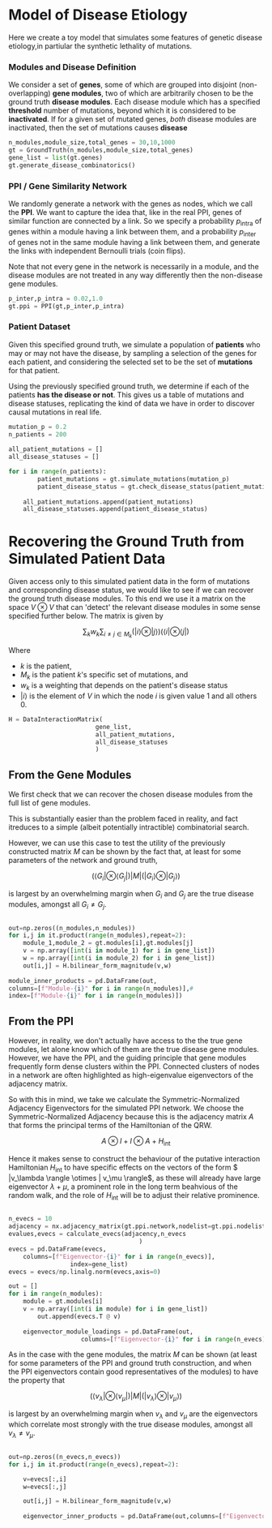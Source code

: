 
# Model of Disease Etiology
Here we create a toy model that simulates some features of genetic disease etiology,in partiular the synthetic lethality of mutations.
    

### Modules and Disease Definition

We consider a set of **genes**, some of which are grouped into disjoint (non-overlapping) **gene modules**, two of which are arbitrarily chosen to be the ground truth **disease modules**.  Each disease module which has a specified **threshold** number of mutations, beyond which it is considered to be **inactivated**. If for a given set of mutated genes, *both* disease modules are inactivated, then the set of mutations causes **disease**


```python
n_modules,module_size,total_genes = 30,10,1000
gt = GroundTruth(n_modules,module_size,total_genes)
gene_list = list(gt.genes)
gt.generate_disease_combinatorics()
 ```

### PPI / Gene Similarity Network

We randomly generate a network with the genes as nodes, which we call the **PPI**. We want to capture the idea that, like in the real PPI, genes of similar function are connected by a link. So we specify a probability $p_{\mathrm{intra}}$ of genes within a module having a link between them, and a probability $p_{\mathrm{inter}}$ of genes not in the same module having a link between them, and generate the links with independent Bernoulli trials (coin flips). 

Note that not every gene in the network is necessarily in a module, and the disease modules are not treated in any way differently then the non-disease gene modules.

```python
p_inter,p_intra = 0.02,1.0
gt.ppi = PPI(gt,p_inter,p_intra)
```

### Patient Dataset

Given this specified ground truth, we simulate a population of **patients** who may or may not have the disease, by sampling a selection of the genes for each patient, and considering the selected set to be the set of **mutations** for that patient.

Using the previously specified ground truth, we determine if each of the patients **has the disease or not**. This gives us a table of mutations and disease statuses, replicating the kind of data we have in order to discover causal mutations  in real life.

```python
mutation_p = 0.2
n_patients = 200
    
all_patient_mutations = []
all_disease_statuses = []

for i in range(n_patients):
        patient_mutations = gt.simulate_mutations(mutation_p)
        patient_disease_status = gt.check_disease_status(patient_mutations)
        
    all_patient_mutations.append(patient_mutations)
    all_disease_statuses.append(patient_disease_status)

```
# Recovering the Ground Truth from Simulated Patient Data

Given access only to this simulated patient data in the form of mutations and corresponding disease status, we would like to see if we can recover the ground truth disease modules. To this end we use it  a matrix on the space $V \otimes V$ that can 'detect' the relevant disease modules in some sense specified further below. The matrix is given by

$$ \sum_{k} w_k \sum_{i \neq j \in M_k} (|i\rangle \otimes | j \rangle) (\langle i|\otimes \langle j |)  $$

Where 
* $k$ is the patient, 
* $M_k$ is the patient $k$'s specific set of mutations, and
* $w_k$ is a weighting that depends on the patient's disease status
* $|i\rangle$ is the element of $V$ in which the node $i$ is given value $1$ and all others $0$.






```python
H = DataInteractionMatrix(
                        gene_list,
                        all_patient_mutations,
                        all_disease_statuses
                        )
```  


## From the Gene Modules

We first check that we can recover the chosen disease modules from the full list of gene modules. 

This is substantially easier than the problem faced in reality, and fact itreduces to a simple (albeit potentially intractible) combinatorial search. 

However, we can use this case to test the utility of the previously constructed matrix $M$ can be shown by the fact that, at least for some parameters of the network and ground truth,

$$ (\langle G_i|\otimes \langle G_j |)
 | M |  (|G_i\rangle \otimes | G_j \rangle)
$$

is largest by an overwhelming margin when $G_i$ and $G_j$ are the true disease modules, amongst all $G_i \neq G_j$.


```python

out=np.zeros((n_modules,n_modules))
for i,j in it.product(range(n_modules),repeat=2):
    module_1,module_2 = gt.modules[i],gt.modules[j]
    v = np.array([int(i in module_1) for i in gene_list])
    w = np.array([int(i in module_2) for i in gene_list])
    out[i,j] = H.bilinear_form_magnitude(v,w)
    
module_inner_products = pd.DataFrame(out,
columns=[f"Module-{i}" for i in range(n_modules)],#
index=[f"Module-{i}" for i in range(n_modules)]) 

```



## From the PPI

However, in reality, we don't actually have access to the the true gene modules, let alone know
which of them are the true disease gene modules. However, we have the PPI, and the guiding principle that gene modules frequently form dense clusters within the PPI.
Connected clusters of nodes in a network are often highlighted 
as high-eigenvalue eigenvectors of the adjacency matrix. 


So with this in mind, we take we calculate the Symmetric-Normalized Adjacency Eigenvectors for the simulated PPI network.
We choose the Symmetric-Normalized Adjacency because this is the adjacency matrix $A$ that forms the principal terms of the Hamiltonian of the QRW.

$$ A\otimes I + I \otimes A + H_{\mathrm{int}}$$

Hence it makes sense to construct the behaviour of the putative interaction Hamiltonian $H_{\mathrm{int}}$ to have specific effects on the vectors  of the form $ |v_\lambda \rangle \otimes | v_\mu \rangle$, as these will already have large eigenvector $\lambda + \mu$, a prominent role in the long term beahvious of the random walk, and the role of $H_{\mathrm{int}}$ will be to adjust their relative prominence. 





```python

n_evecs = 10
adjacency = nx.adjacency_matrix(gt.ppi.network,nodelist=gt.ppi.nodelist)
evalues,evecs = calculate_evecs(adjacency,n_evecs
                                    )
evecs = pd.DataFrame(evecs,
    columns=[f"Eigenvector-{i}" for i in range(n_evecs)],
                 index=gene_list)
evecs = evecs/np.linalg.norm(evecs,axis=0)

out = []
for i in range(n_modules):
    module = gt.modules[i]
    v = np.array([int(i in module) for i in gene_list])
        out.append(evecs.T @ v)
    
    eigenvector_module_loadings = pd.DataFrame(out,
                    columns=[f"Eigenvector-{i}" for i in range(n_evecs)],index=[f"Module-{i}" for i in range(n_modules)]).T
```



As in the case with the gene modules,  the matrix $M$ can be shown (at least for some parameters of the PPI and ground truth construction, and when the PPI eigenvectors contain good representatives of the modules) to have the property that 

$$ (\langle v_\lambda |\otimes \langle  v_\mu |)
 | M |  (|v_\lambda \rangle \otimes | v_\mu \rangle)
$$

is largest by an overwhelming margin when $v_\lambda$ and $v_\mu$ are the eigenvectors which correlate most strongly with the true disease modules, amongst all $v_\lambda \neq v_\mu$.






```python

out=np.zeros((n_evecs,n_evecs))
for i,j in it.product(range(n_evecs),repeat=2):

    v=evecs[:,i]
    w=evecs[:,j]

    out[i,j] = H.bilinear_form_magnitude(v,w)
    
    eigenvector_inner_products = pd.DataFrame(out,columns=[f"Eigenvector-{i}" for i in range(n_evecs)],index=[f"Eigenvector-{i}" for i in range(n_evecs)]) 
```




